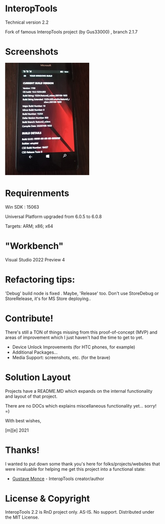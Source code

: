 # InteropTools

Technical version 2.2 

Fork of famous InteropTools project (by Gus33000) , branch 2.1.7


# Screenshots
![Shot 1](https://github.com/mediaexplorer74/InteropTools/blob/main/shot1.png)


# Requirenments

Win SDK : 15063

Universal Platform upgraded from 6.0.5 to 6.0.8  

Targets: ARM; x86; x64

# "Workbench" 

Visual Studio 2022 Preview 4

# Refactoring tips:

'Debug' build node is fixed . Maybe, 'Release' too. Don't use StoreDebug or StoreRelease, it's for MS Store deploying..

# Contribute!
There's still a TON of things missing from this proof-of-concept (MVP) and areas of improvement which I just haven't had the time to get to yet.
- Device Unlock Improvements (for HTC phones, for example)
- Additional Packages...
- Media Support: screenshots, etc. (for the brave)

# Solution Layout
Projects have a README.MD which expands on the internal functionality and layout of that project. 


There are no DOCs which explains miscellaneous functionality yet... sorry! =)

With best wishes,

  [m][e] 2021


# Thanks!
I wanted to put down some thank you's here for folks/projects/websites that were invaluable for helping me get this project into a functional state:
- [Gustave Monce](https://github.com/gus33000) - InteropTools creator/author

# License & Copyright

InteropTools 2.2 is RnD project only. AS-IS. No support. Distributed under the MIT License.  

